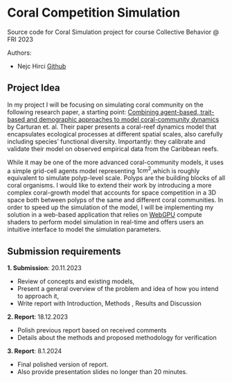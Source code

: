 # Coral Competition Simulation
Source code for Coral Simulation project for course Collective Behavior @ FRI 2023

Authors:
- Nejc Hirci [Github](https://github.com/NejcHirci)

## Project Idea

In my project I will be focusing on simulating coral community on the following research paper, a starting point: [Combining agent-based, trait-based and demographic approaches to model coral-community dynamics](https://doi.org/10.7554/eLife.55993) by Carturan et. al. Their paper presents a coral-reef dynamics model that encapsulates ecological processes at different spatial scales, also carefully including species’ functional diversity. Importantly: they calibrate and validate their model on observed empirical data from the Caribbean reefs.

While it may be one of the more advanced coral-community models, it uses a simple grid-cell agents model representing $1cm^2$,which is roughly equivalent to simulate polyp-level scale. Polyps are the building blocks of all coral organisms. I would like to extend their work by introducing a more complex coral-growth model that accounts for space competition in a 3D space both between polyps of the same and different coral communities. In order to speed up the simulation of the model, I will be implementing my solution in a web-based application that relies on [WebGPU](https://www.w3.org/TR/webgpu/) compute shaders to perform model simulation in real-time and offers users an intuitive interface to model the simulation parameters.

## Submission requirements

**1. Submission**: 20.11.2023
- Review of concepts and existing models,
- Present a general overview of the problem and idea of how you intend to approach it,
- Write report with Introduction, Methods , Results and Discussion

**2. Report**: 18.12.2023
- Polish previous report based on received comments
- Details about the methods and proposed methodology for verification

**3. Report**: 8.1.2024

- Final polished version of report.
- Also provide presentation slides no longer than 20 minutes.
